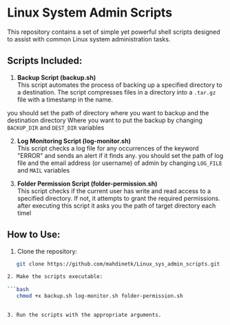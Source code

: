 # Linux System Admin Scripts

This repository contains a set of simple yet powerful shell scripts designed to assist with common Linux system administration tasks.

## Scripts Included:

1. **Backup Script (backup.sh)**  
   This script automates the process of backing up a specified directory to a destination. The script compresses files in a directory into a `.tar.gz` file with a timestamp in the name.

you should set the path of directory where you want to backup and the destination directory Where you want to put the backup by changing `BACKUP_DIR` and `DEST_DIR` variables


2. **Log Monitoring Script (log-monitor.sh)**  
   This script checks a log file for any occurrences of the keyword "ERROR" and sends an alert if it finds any.
you should set the path of log file and the email address (or username) of admin by changing `LOG_FILE` and `MAIL` variables


3. **Folder Permission Script (folder-permission.sh)**  
   This script checks if the current user has write and read access to a specified directory. If not, it attempts to grant the required permissions.
after executing this script it asks you the path of target directory each timel

## How to Use:
1. Clone the repository:
   
```bash
   git clone https://github.com/mahdinetk/Linux_sys_admin_scripts.git
  
2. Make the scripts executable:
   
```bash
   chmod +x backup.sh log-monitor.sh folder-permission.sh
  

3. Run the scripts with the appropriate arguments.
